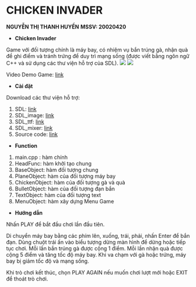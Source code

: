 # CHICKEN INVADER
**NGUYỄN THỊ THANH HUYỀN**
**MSSV: 20020420**
* **Chicken Invader** 

Game với đối tượng chính là máy bay, có nhiệm vụ bắn trúng gà, nhận quà để ghi điểm và tránh trứng để duy trì mạng sống (được viết bằng ngôn ngữ C++ và sử dụng các thư viện hỗ trợ của SDL).
![](https://i.imgur.com/eWR14wm.png)
![](https://i.imgur.com/1VGEboL.png)


Video Demo Game: [link](https://drive.google.com/file/d/15Vdd2DIdN8eru0GCfBvXQLSiFG-3EHrN/view?usp=sharing)
* **Cài đặt**

 Download các thư viện hỗ trợ:
 1. SDL: [link](https://www.libsdl.org/)
 2. SDL_image: [link](https://www.libsdl.org/projects/SDL_image/)
 3. SDL_ttf: [link](https://www.libsdl.org/projects/SDL_ttf/)
 4. SDL_mixer: [link](https://www.libsdl.org/projects/SDL_mixer/)
 5. Source code: [link](https://github.com/huyen2002/CHICKEN-INVADER.git)
 * **Function**
1.  main.cpp : hàm chính
2.  HeadFunc: hàm khởi tạo chung
3.  BaseObject: hàm đối tượng chung
4.  PlaneObject: hàm của đối tượng máy bay
5.  ChickenObject: hàm của đối tượng gà và quà
6.  BulletObject: hàm của đối tượng đạn bắn
7.  TextObject: hàm của đối tượng text
8.  MenuObject: hàm xây dựng Menu Game
* **Hướng dẫn**

Nhấn PLAY để bắt đầu chơi lần đầu tiên.

Di chuyển máy bay bằng các phím lên, xuống, trái, phải, nhấn Enter để bắn đạn. Dùng chuột trái ấn vào biểu tượng dừng màn hình để dừng hoặc tiếp tục chơi. Mỗi lần bắn trúng gà được cộng 1 điểm. Mỗi lần nhận quà được cộng 5 điểm và tăng tốc độ máy bay. Khi va chạm với gà hoặc trứng, máy bay bị giảm tốc độ và mạng sống.

Khi trò chơi kết thúc, chọn PLAY AGAIN nếu muốn chơi lượt mới hoặc EXIT để thoát trò chơi.
